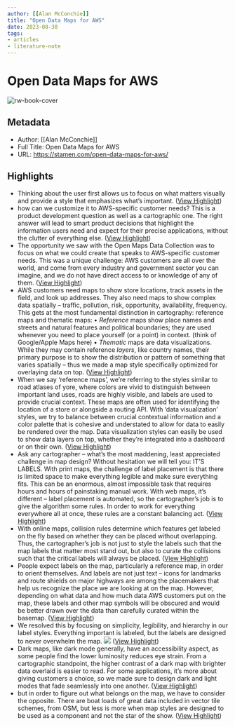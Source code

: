 ```yaml
---
author: [[Alan McConchie]]
title: "Open Data Maps for AWS"
date: 2023-08-30
tags: 
- articles
- literature-note
---
```

# Open Data Maps for AWS

![rw-book-cover](https://stamen.com/wp-content/uploads/2023/08/image10-1024x608.gif)

## Metadata
- Author: [[Alan McConchie]]
- Full Title: Open Data Maps for AWS
- URL: https://stamen.com/open-data-maps-for-aws/

## Highlights
- Thinking about the user first allows us to focus on what matters visually and provide a style that emphasizes what’s important. ([View Highlight](https://read.readwise.io/read/01h934js2vkxqccy10fjp6dr9j))
- how can we customize it to AWS-specific customer needs? This is a product development question as well as a cartographic one. The right answer will lead to smart product decisions that highlight the information users need and expect for their precise applications, without the clutter of everything else. ([View Highlight](https://read.readwise.io/read/01h934kbyj4snemgf7y4t87p3t))
- The opportunity we saw with the Open Maps Data Collection was to focus on what we could create that speaks to AWS-specific customer needs. This was a unique challenge: AWS customers are all over the world, and come from every industry and government sector you can imagine, and we do not have direct access to or knowledge of any of them. ([View Highlight](https://read.readwise.io/read/01h934krdf109fw7bmzmsgbc8y))
- AWS customers need maps to show store locations, track assets in the field, and look up addresses. They also need maps to show complex data spatially – traffic, pollution, risk, opportunity, availability, frequency. This gets at the most fundamental distinction in cartography: reference maps and thematic maps:
  • *Reference* maps show place names and streets and natural features and political boundaries; they are used whenever you need to place yourself (or a point) in context. (think of Google/Apple Maps here)
  • *Thematic* maps are data visualizations. While they may contain reference *layers*, like country names, their primary purpose is to show the distribution or pattern of something that varies spatially – thus we made a map style specifically optimized for overlaying data on top. ([View Highlight](https://read.readwise.io/read/01h934n38c6n8v0zyk2164wwwt))
- When we say ‘reference maps’, we’re referring to the styles similar to road atlases of yore, where colors are vivid to distinguish between important land uses, roads are highly visible, and labels are used to provide crucial context. These maps are often used for identifying the location of a store or alongside a routing API. With ‘data visualization’ styles, we try to balance between crucial contextual information and a color palette that is cohesive and understated to allow for data to easily be rendered over the map. Data visualization styles can easily be used to show data layers on top, whether they’re integrated into a dashboard or on their own. ([View Highlight](https://read.readwise.io/read/01h934njqk2hmm4t9s5b2n845y))
- Ask any cartographer – what’s the most maddening, least appreciated challenge in map design? Without hesitation we will tell you: IT’S LABELS. With print maps, the challenge of label placement is that there is limited space to make everything legible and make sure everything fits. This can be an enormous, almost impossible task that requires hours and hours of painstaking manual work. With web maps, it’s different – label placement is automated, so the cartographer’s job is to give the algorithm some rules. In order to work for everything everywhere all at once, these rules are a constant balancing act. ([View Highlight](https://read.readwise.io/read/01h934pc8xknmjjfapasmkv5b7))
- With online maps, collision rules determine which features get labeled on the fly based on whether they can be placed without overlapping. Thus, the cartographer’s job is not just to style the labels such that the map labels that matter most stand out, but also to curate the collisions such that the critical labels will always be placed. ([View Highlight](https://read.readwise.io/read/01h934pzaz70hsf62awxwswpen))
- People expect labels on the map, particularly a reference map, in order to orient themselves. And labels are not just text – icons for landmarks and route shields on major highways are among the placemakers that help us recognize the place we are looking at on the map. However, depending on what data and how much data AWS customers put on the map, these labels and other map symbols will be obscured and would be better drawn over the data than carefully curated within the basemap. ([View Highlight](https://read.readwise.io/read/01h934qbwx2h4h6gz3a51vnxcw))
- We resolved this by focusing on simplicity, legibility, and hierarchy in our label styles. Everything important is labeled, but the labels are designed to never overwhelm the map.
  [![](https://stamen.com/wp-content/uploads/2023/08/image2-1-1024x585.png)](https://stamen.com/wp-content/uploads/2023/08/image2-1-1024x585.png) ([View Highlight](https://read.readwise.io/read/01h934qk3cpajmgsf2sb0pcpmj))
- Dark maps, like dark mode generally, have an accessibility aspect, as some people find the lower luminosity reduces eye strain. From a cartographic standpoint, the higher contrast of a dark map with brighter data overlaid is easier to read. For some applications, it’s more about giving customers a choice, so we made sure to design dark and light modes that fade seamlessly into one another. ([View Highlight](https://read.readwise.io/read/01h934r8ezcbgvc6watqpzkkyb))
- but in order to figure out what belongs on the map, we have to consider the opposite. There are boat loads of great data included in vector tile schemes, from OSM, but less is more when map styles are designed to be used as a component and not the star of the show. ([View Highlight](https://read.readwise.io/read/01h934sb2n31tjf3xc4p56ex6v))
